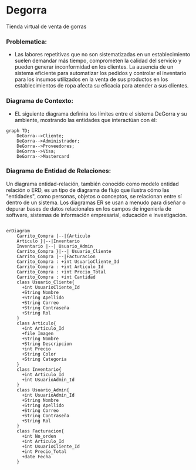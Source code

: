 # Degorra
Tienda virtual de venta de gorras


### Problematica:

- Las labores repetitivas que no son sistematizadas en un establecimiento suelen demandar más tiempo, comprometen la calidad del servicio y pueden generar inconformidad en los clientes. La ausencia de un sistema eficiente para automatizar los pedidos y controlar el inventario para los insumos utilizados en la venta de sus productos en los establecimientos de ropa afecta su eficacia para atender a sus clientes.


### Diagrama de Contexto:

- EL siguiente diagrama definira los límites entre el sistema DeGorra y su ambiente, mostrando las entidades que interactúan con él:

```mermaid
graph TD;
    DeGorra-->Cliente;
    DeGorra-->Administrador;
    DeGorra-->Proveedores;
    DeGorra-->Visa;
    DeGorra-->Mastercard
```



### Diagrama de Entidad de Relaciones: 

Un diagrama entidad-relación, también conocido como modelo entidad relación o ERD, es un tipo de diagrama de flujo que ilustra cómo las "entidades", como personas, objetos o conceptos, se relacionan entre sí dentro de un sistema. Los diagramas ER se usan a menudo para diseñar o depurar bases de datos relacionales en los campos de ingeniería de software, sistemas de información empresarial, educación e investigación.

```mermaid

erDiagram
    Carrito_Compra |--|{Articulo
    Articulo }|--|Inventario
    Inventario |--| Usuario_Admin
    Carrito_Compra }|--| Usuario_Cliente
    Carrito_Compra |--|Facturacion
    Carrito_Compra : +int UsuarioCliente_Id
    Carrito_Compra : +int Articulo_Id
    Carrito_Compra : +int Precio_Total
    Carrito_Compra : +int Cantidad
    class Usuario_Cliente{
      +int UsuarioCliente_Id
      +String Nombre
      +String Apellido
      +String Correo
      +String Contraseña
      +String Rol
    }
    class Articulo{
      +int Articulo_Id
      +file Imagen
      +String Nombre
      +String Descripcion
      +int Precio
      +String Color
      +String Categoria
    }
    class Inventario{
      +int Articulo_Id
      +int UsuarioAdmin_Id
    }
    class Usuario_Admin{
      +int UsuarioAdmin_Id
      +String Nombre
      +String Apellido
      +String Correo
      +String Contraseña
      +String Rol
    }
    class Facturacion{
      +int No_orden
      +int Articulo_Id
      +int UsuarioCliente_Id
      +int Precio_Total
      +date Fecha
    }

```